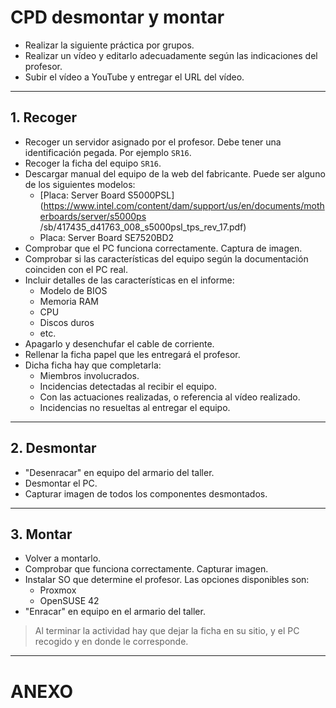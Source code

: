 
# CPD desmontar y montar

* Realizar la siguiente práctica por grupos.
* Realizar un vídeo y editarlo adecuadamente según las indicaciones del profesor.
* Subir el vídeo a YouTube y entregar el URL del vídeo.

---

## 1. Recoger

* Recoger un servidor asignado por el profesor. Debe tener una identificación pegada. Por ejemplo `SR16`.
* Recoger la ficha del equipo `SR16`.
* Descargar manual del equipo de la web del fabricante. Puede ser alguno de los siguientes modelos:
    * [Placa: Server Board S5000PSL](https://www.intel.com/content/dam/support/us/en/documents/motherboards/server/s5000ps /sb/417435_d41763_008_s5000psl_tps_rev_17.pdf)
    * Placa: Server Board SE7520BD2
* Comprobar que el PC funciona correctamente. Captura de imagen.
* Comprobar si las características del equipo según la documentación coinciden con el PC real.
* Incluir detalles de las características en el informe:
    * Modelo de BIOS
    * Memoria RAM
    * CPU
    * Discos duros
    * etc.
* Apagarlo y desenchufar el cable de corriente.
* Rellenar la ficha papel que les entregará el profesor.
* Dicha ficha hay que completarla:
   * Miembros involucrados.
   * Incidencias detectadas al recibir el equipo.
   * Con las actuaciones realizadas, o referencia al vídeo realizado.
   * Incidencias no resueltas al entregar el equipo.

---

## 2. Desmontar

* "Desenracar" en equipo del armario del taller.
* Desmontar el PC.
* Capturar imagen de todos los componentes desmontados.

---

## 3. Montar

* Volver a montarlo.
* Comprobar que funciona correctamente. Capturar imagen.
* Instalar SO que determine el profesor. Las opciones disponibles son:
    * Proxmox
    * OpenSUSE 42
* "Enracar" en equipo en el armario del taller.

> Al terminar la actividad hay que dejar la ficha en su sitio, y el PC recogido y en donde le corresponde.

---

# ANEXO


